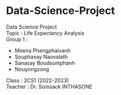 # Data-Science-Project
Data Science Project </br>
Topic : Life Expectancy Analysis </br>
Group 1 : 
 <ul>
  <li>Meena Phengphaivanh</li>
  <li>Souphaxay Naovalath</li>
  <li>Sanasay Boudsumphanh</li>
  <li>Nouyongzong</li>
</ul>
Class : 2CS1 (2022-2023) </br>
Teacher : Dr. Somsack INTHASONE </br>

